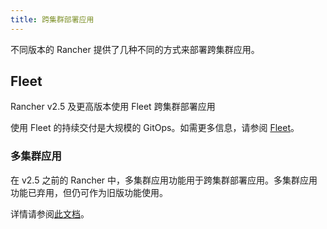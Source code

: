 ```yaml
---
title: 跨集群部署应用
---
```


<head>
  <link rel="canonical" href="https://ranchermanager.docs.rancher.com/zh/how-to-guides/new-user-guides/deploy-apps-across-clusters"/>
</head>

不同版本的 Rancher 提供了几种不同的方式来部署跨集群应用。

## Fleet

Rancher v2.5 及更高版本使用 Fleet 跨集群部署应用

使用 Fleet 的持续交付是大规模的 GitOps。如需更多信息，请参阅 [Fleet](fleet.md)。

### 多集群应用

在 v2.5 之前的 Rancher 中，多集群应用功能用于跨集群部署应用。多集群应用功能已弃用，但仍可作为旧版功能使用。

详情请参阅[此文档](multi-cluster-apps.md)。